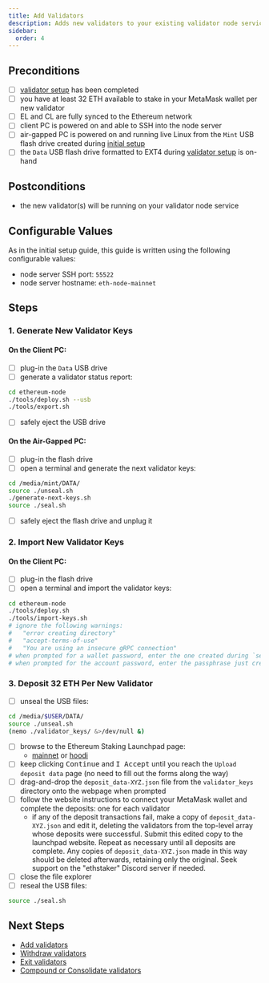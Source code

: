 ```yaml
---
title: Add Validators
description: Adds new validators to your existing validator node service using an existing mnemonic.
sidebar:
  order: 4
---
```

## Preconditions
- [ ] [validator setup](../validator-setup/) has been completed
- [ ] you have at least 32 ETH available to stake in your MetaMask wallet per new validator
- [ ] EL and CL are fully synced to the Ethereum network
- [ ] client PC is powered on and able to SSH into the node server
- [ ] air-gapped PC is powered on and running live Linux from the `Mint` USB flash drive created during [initial setup](../initial-setup/#1-download-mint-and-ubuntu-server)
- [ ] the `Data` USB flash drive formatted to EXT4 during [validator setup](../validator-setup/#2-format-the-data-flash-drive-to-ext4-and-deploy-to-it) is on-hand

## Postconditions
- the new validator(s) will be running on your validator node service

## Configurable Values
As in the initial setup guide, this guide is written using the following configurable values:
- node server SSH port: `55522`
- node server hostname: `eth-node-mainnet`

## Steps

### 1. Generate New Validator Keys

#### On the Client PC:

- [ ] plug-in the `Data` USB drive
- [ ] generate a validator status report:

```bash
cd ethereum-node
./tools/deploy.sh --usb
./tools/export.sh
```

- [ ] safely eject the USB drive

#### On the Air-Gapped PC:

- [ ] plug-in the flash drive
- [ ] open a terminal and generate the next validator keys:

```bash
cd /media/mint/DATA/
source ./unseal.sh
./generate-next-keys.sh
source ./seal.sh
```

- [ ] safely eject the flash drive and unplug it

### 2. Import New Validator Keys

#### On the Client PC:

- [ ] plug-in the flash drive
- [ ] open a terminal and import the validator keys:

```bash
cd ethereum-node
./tools/deploy.sh
./tools/import-keys.sh
# ignore the following warnings: 
#   "error creating directory"
#   "accept-terms-of-use"
#   "You are using an insecure gRPC connection"
# when prompted for a wallet password, enter the one created during `set-wallet-password.sh` during initial validator setup
# when prompted for the account password, enter the passphrase just created during `generate-next-keys.sh`
```

### 3. Deposit 32 ETH Per New Validator

- [ ] unseal the USB files:

```bash
cd /media/$USER/DATA/
source ./unseal.sh
(nemo ./validator_keys/ &>/dev/null &)
```

- [ ] browse to the Ethereum Staking Launchpad page:
	- [mainnet](https://launchpad.ethereum.org/en/overview) or [hoodi](https://hoodi.launchpad.ethereum.org/en/overview)
- [ ] keep clicking <kbd>Continue</kbd> and <kbd>I Accept</kbd> until you reach the `Upload deposit data` page (no need to fill out the forms along the way)
- [ ] drag-and-drop the `deposit_data-XYZ.json` file from the `validator_keys` directory onto the webpage when prompted
- [ ] follow the website instructions to connect your MetaMask wallet and complete the deposits: one for each validator
	- if any of the deposit transactions fail, make a copy of `deposit_data-XYZ.json` and edit it, deleting the validators from the top-level array whose deposits were successful.  Submit this edited copy to the launchpad website.  Repeat as necessary until all deposits are complete.  Any copies of `deposit_data-XYZ.json` made in this way should be deleted afterwards, retaining only the original.  Seek support on the "ethstaker" Discord server if needed.
- [ ] close the file explorer
- [ ] reseal the USB files:

```bash
source ./seal.sh
```

## Next Steps

- [Add validators](../add-validators/)
- [Withdraw validators](../partial-withdrawal/)
- [Exit validators](../voluntary-exit/)
- [Compound or Consolidate validators](../compound_or_consolidate/)
